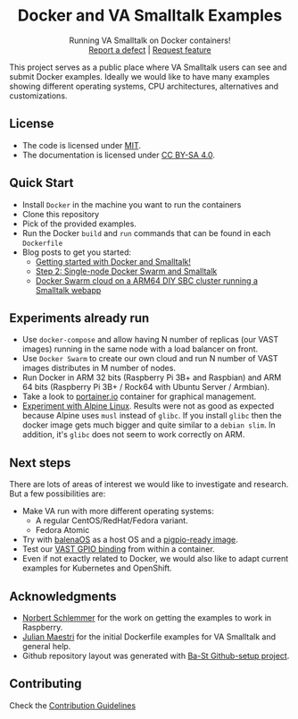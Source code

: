 <p align="center">
<!---<img src="assets/logos/128x128.png">-->
 <h1 align="center">Docker and VA Smalltalk Examples</h1>
  <p align="center">
    Running VA Smalltalk on Docker containers!
    <!---
    <br>
    <a href="docs/"><strong>Explore the docs »</strong></a>
    <br>
    -->
    <br>
    <a href="https://github.com/vasmalltalk/docker-examples/issues/new?labels=Type%3A+Defect">Report a defect</a>
    |
    <a href="https://github.com/vasmalltalk/docker-examples/issues/new?labels=Type%3A+Feature">Request feature</a>
  </p>
</p>

<!---
[![GitHub release](https://img.shields.io/github/release/vasmalltalk/docker-examples.svg)](https://github.com/vasmalltalk/docker-examples/releases/latest)
[![Build Status](https://travis-ci.com/vasmalltalk/docker-examples.svg?branch=release-candidate)](https://travis-ci.com/vasmalltalk/docker-examples)
[![Coverage Status](https://coveralls.io/repos/github/vasmalltalk/docker-examples/badge.svg?branch=release-candidate)](https://coveralls.io/github/vasmalltalk/docker-examples?branch=release-candidate)
-->

This project serves as a public place where VA Smalltalk users can see and submit Docker examples. Ideally we would like to have many examples showing different operating systems, CPU architectures, alternatives and customizations.


## License
- The code is licensed under [MIT](LICENSE).
- The documentation is licensed under [CC BY-SA 4.0](http://creativecommons.org/licenses/by-sa/4.0/).

## Quick Start

- Install `Docker` in the machine you want to run the containers
- Clone this repository
- Pick of the provided examples.
- Run the Docker `build` and `run` commands that can be found in each `Dockerfile`
- Blog posts to get you started:
  - [Getting started with Docker and Smalltalk!](https://dev.to/martinezpeck/getting-started-with-docker-and-smalltalk-4po1)
  - [Step 2: Single-node Docker Swarm and Smalltalk](https://dev.to/martinezpeck/step-2-single-node-docker-swarm-and-smalltalk-46i0)
  - [Docker Swarm cloud on a ARM64 DIY SBC cluster running a Smalltalk webapp](https://dev.to/martinezpeck/docker-swarm-cloud-on-a-arm64-diy-sbc-cluster-running-a-smalltalk-webapp-9l1)


## Experiments already run

- Use `docker-compose` and allow having N number of replicas (our VAST images) running in the same node with a load balancer on front.
- Use `Docker Swarm` to create our own cloud and run N number of VAST images distributes in M number of nodes.
- Run Docker in ARM 32 bits (Raspberry Pi 3B+ and Raspbian) and ARM 64 bits (Raspberry Pi 3B+ / Rock64 with Ubuntu Server / Armbian).
- Take a look to [portainer.io](https://www.portainer.io/) container for graphical management.
- [Experiment with Alpine Linux](https://github.com/vasmalltalk/docker-examples/blob/master/source/SeasideTrafficLights/Raspberry/experiments/alpine-raspbian_Dockerfile). Results were not as good as expected because Alpine uses `musl` instead of `glibc`. If you install `glibc` then the docker image gets much bigger and quite similar to a `debian slim`. In addition, it's `glibc` does not seem to work correctly on ARM.

## Next steps

There are lots of areas of interest we would like to investigate and research. But a few possibilities are:

- Make VA run with more different operating systems:
  - A regular CentOS/RedHat/Fedora variant.
  - Fedora Atomic
- Try with [balenaOS](https://www.balena.io/os/) as a host OS and a [pigpio-ready image](https://github.com/lachatak/rpi-pigpio).
- Test our [VAST GPIO binding](http://vastgoodies.com/projects/Raspberry%2520Pi%2520Hardware%2520Interface) from within a container.
- Even if not exactly related to Docker, we would also like to adapt current examples for Kubernetes and OpenShift.


## Acknowledgments

- [Norbert Schlemmer](https://github.com/Noschvie) for the work on getting the examples to work in Raspberry.
- [Julian Maestri](https://github.com/serpi90) for the initial Dockerfile examples for VA Smalltalk and general help.
- Github repository layout was generated with [Ba-St Github-setup project](https://github.com/ba-st/GitHub-setup).


## Contributing

Check the [Contribution Guidelines](CONTRIBUTING.md)
